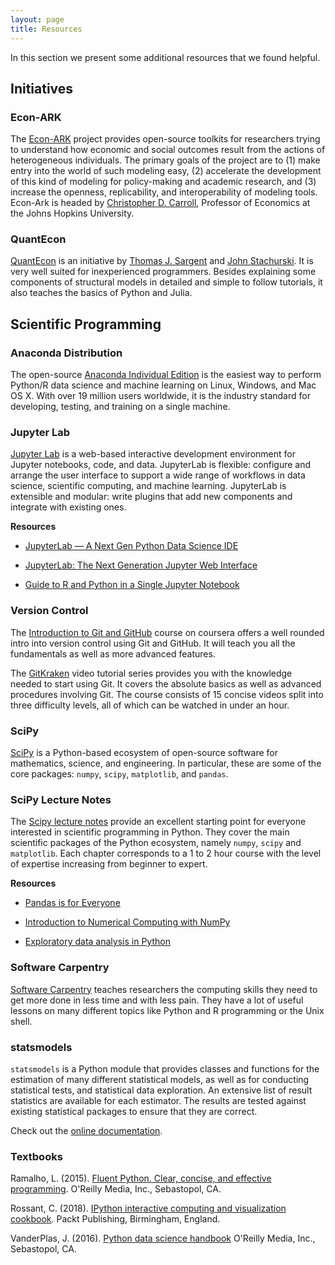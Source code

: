 ```yaml
---
layout: page
title: Resources
---
```


In this section we present some additional resources that we found helpful.

## Initiatives

### Econ-ARK

The [Econ-ARK](https://econ-ark.org) project provides open-source toolkits for researchers trying to understand how economic and social outcomes result from the actions of heterogeneous individuals. The primary goals of the project are to (1) make entry into the world of such modeling easy, (2) accelerate the development of this kind of modeling for policy-making and academic research, and (3) increase the openness, replicability, and interoperability of modeling tools. Econ-Ark is headed by [Christopher D. Carroll](http://www.econ2.jhu.edu/people/ccarroll/), Professor of Economics at the Johns Hopkins University.

### QuantEcon

[QuantEcon](https://lectures.quantecon.org/py) is an initiative by [Thomas J. Sargent](http://www.tomsargent.com/) and [John Stachurski](http://johnstachurski.net). It is very well suited for inexperienced programmers. Besides explaining some components of structural models in detailed and simple to follow tutorials, it also teaches the basics of Python and Julia.

## Scientific Programming

### Anaconda Distribution

The open-source [Anaconda Individual Edition](https://www.anaconda.com/distribution) is the easiest way to perform Python/R data science and machine learning on Linux, Windows, and Mac OS X. With over 19 million users worldwide, it is the industry standard for developing, testing, and training on a single machine.

### Jupyter Lab

[Jupyter Lab](https://jupyterlab.readthedocs.io) is a web-based interactive development environment for Jupyter notebooks, code, and data. JupyterLab is flexible: configure and arrange the user interface to support a wide range of workflows in data science, scientific computing, and machine learning. JupyterLab is extensible and modular: write plugins that add new components and integrate with existing ones.

**Resources**

* [JupyterLab — A Next Gen Python Data Science IDE](https://towardsdatascience.com/jupyterlab-a-next-gen-python-data-science-ide-562d216b023d)

* [JupyterLab: The Next Generation Jupyter Web Interface](https://youtu.be/ctOM-Gza04Y)

* [Guide to R and Python in a Single Jupyter Notebook](https://towardsdatascience.com/guide-to-r-and-python-in-a-single-jupyter-notebook-ff12532eb3ba)

### Version Control

The [Introduction to Git and GitHub](https://www.coursera.org/learn/introduction-git-github) course on coursera offers a well rounded intro into version control using Git and GitHub. It will teach you all the fundamentals as well as more advanced features.

The [GitKraken](https://www.gitkraken.com/resources/learn-git) video tutorial series provides you with the knowledge needed to start using Git. It covers the absolute basics as well as advanced procedures involving Git. The course consists of 15 concise videos split into three difficulty levels, all of which can be watched in under an hour.

### SciPy

[SciPy](https://www.scipy.org) is a Python-based ecosystem of open-source software for mathematics, science, and engineering. In particular, these are some of the core packages: ``numpy``, ``scipy``, ``matplotlib``, and ``pandas``.

### SciPy Lecture Notes

The [Scipy lecture notes](https://scipy-lectures.org) provide an excellent starting point for everyone interested in scientific programming in Python. They cover the main scientific packages of the Python ecosystem, namely ``numpy``, ``scipy`` and ``matplotlib``. Each chapter corresponds to a 1 to 2 hour course with the level of expertise increasing from beginner to expert.

**Resources**

* [Pandas is for Everyone](https://youtu.be/3qDhDXNRgHE)

* [Introduction to Numerical Computing with NumPy](https://youtu.be/ZB7BZMhfPgk)

* [Exploratory data analysis in Python](https://youtu.be/W5WE9Db2RLU)

### Software Carpentry

[Software Carpentry](https://software-carpentry.org) teaches researchers the computing skills they need to get more done in less time and with less pain. They have a lot of useful lessons on many different topics like Python and R programming or the Unix shell.

### statsmodels

``statsmodels`` is a Python module that provides classes and functions for the estimation of many different statistical models, as well as for conducting statistical tests, and statistical data exploration. An extensive list of result statistics are available for each estimator. The results are tested against existing statistical packages to ensure that they are correct.

Check out the [online documentation](https://www.statsmodels.org).

### Textbooks

Ramalho, L. (2015). [Fluent Python. Clear, concise, and effective programming](https://www.amazon.de/Fluent-Python-Luciano-Ramalho/dp/1491946008). O'Reilly Media, Inc., Sebastopol, CA.

Rossant, C. (2018). [IPython interactive computing and visualization cookbook](https://www.packtpub.com/eu/big-data-and-business-intelligence/ipython-interactive-computing-and-visualization-cookbook-second-e). Packt Publishing, Birmingham, England.

VanderPlas, J. (2016). [Python data science handbook](https://www.oreilly.com/library/view/python-data-science/9781491912126) O'Reilly Media, Inc., Sebastopol, CA.
